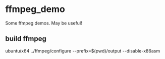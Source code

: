 # ffmpeg_demo
Some ffmpeg demos. May be useful!

## build ffmpeg

ubuntu/x64
../ffmpeg/configure --prefix=$(pwd)/output  --disable-x86asm
